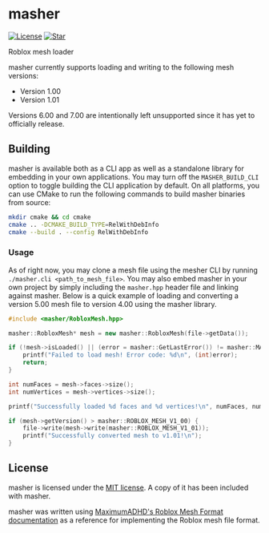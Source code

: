 # masher

[![License](https://img.shields.io/github/license/lrre-foss/masher)](https://github.com/lrre-foss/masher/blob/trunk/LICENSE)
[![Star](https://img.shields.io/github/stars/lrre-foss/masher?style=social)](https://github.com/lrre-foss/masher/stargazers)

Roblox mesh loader

masher currently supports loading and writing to the following mesh versions:

- Version 1.00
- Version 1.01

Versions 6.00 and 7.00 are intentionally left unsupported since it has yet to officially release.

## Building

masher is available both as a CLI app as well as a standalone library for embedding in your own applications. You may turn off the `MASHER_BUILD_CLI` option to toggle building the CLI application by default. On all platforms, you can use CMake to run the following commands to build masher binaries from source:

```sh
mkdir cmake && cd cmake
cmake .. -DCMAKE_BUILD_TYPE=RelWithDebInfo
cmake --build . --config RelWithDebInfo
```

### Usage

As of right now, you may clone a mesh file using the mesher CLI by running `./masher.cli <path_to_mesh_file>`. You may also embed masher in your own project by simply including the `masher.hpp` header file and linking against masher. Below is a quick example of loading and converting a version 5.00 mesh file to version 4.00 using the masher library.

```cpp
#include <masher/RobloxMesh.hpp>

masher::RobloxMesh* mesh = new masher::RobloxMesh(file->getData());

if (!mesh->isLoaded() || (error = masher::GetLastError()) != masher::MASHER_OK) {
    printf("Failed to load mesh! Error code: %d\n", (int)error);
    return;
}

int numFaces = mesh->faces->size();
int numVertices = mesh->vertices->size();

printf("Successfully loaded %d faces and %d vertices!\n", numFaces, numVertices);

if (mesh->getVersion() > masher::ROBLOX_MESH_V1_00) {
    file->write(mesh->write(masher::ROBLOX_MESH_V1_01));
    printf("Successfully converted mesh to v1.01!\n");
}
```

## License

masher is licensed under the [MIT license](https://github.com/lrre-foss/masher/blob/trunk/LICENSE). A copy of it has been included with masher.

masher was written using [MaximumADHD's Roblox Mesh Format documentation](https://devforum.roblox.com/t/roblox-mesh-format/326114) as a reference for implementing the Roblox mesh file format.